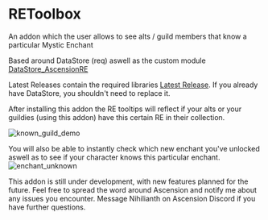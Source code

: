 # REToolbox
An addon which the user allows to see alts / guild members that know a particular Mystic Enchant

Based around DataStore (req) aswell as the custom module [DataStore_AscensionRE](https://github.com/Nihilianth/DataStore_AscensionRE)

Latest Releases contain the required libraries [Latest Release](https://github.com/Nihilianth/REToolbox/releases/tag/v0.0.1b-hotfix). If you already have DataStore, you shouldn't need to replace it.

After installing this addon the RE tooltips will reflect if your alts or your guildies (using this addon) have this certain RE in their collection.

![known_guild_demo](https://user-images.githubusercontent.com/6731717/113483263-d2f7cc80-94a2-11eb-991a-5077097ade52.png)

You will also be able to instantly check which new enchant you've unlocked aswell as to see if your character knows this particular enchant.
![enchant_unknown](https://user-images.githubusercontent.com/6731717/113483252-c96e6480-94a2-11eb-9809-59cfa56a9fea.png)

This addon is still under development, with new features planned for the future. Feel free to spread the word around Ascension and notify me about any issues you encounter. Message Nihilianth on Ascension Discord if you have further questions.
